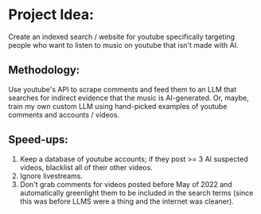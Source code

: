 # Project Idea:
Create an indexed search / website for youtube specifically targeting people who want to listen to music on youtube that isn't made with AI.
## Methodology:
Use youtube's API to scrape comments and feed them to an LLM that searches for indirect evidence that the music is AI-generated. Or, maybe, train my own custom LLM using hand-picked examples of youtube comments and accounts / videos.
## Speed-ups:
1. Keep a database of youtube accounts; if they post >= 3 AI suspected videos, blacklist all of their other videos.
2. Ignore livestreams.
3. Don't grab comments for videos posted before May of 2022 and automatically greenlight them to be included in the search terms (since this was before LLMS were a thing and the internet was cleaner). 
